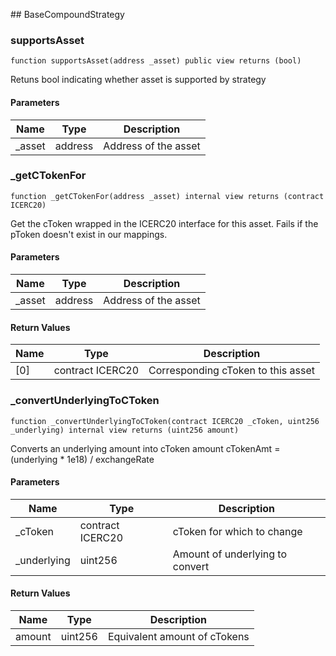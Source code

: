 ﻿﻿## BaseCompoundStrategy


### supportsAsset

```solidity
function supportsAsset(address _asset) public view returns (bool)
```



Retuns bool indicating whether asset is supported by strategy

#### Parameters

| Name | Type | Description |
| ---- | ---- | ----------- |
| _asset | address | Address of the asset |


### _getCTokenFor

```solidity
function _getCTokenFor(address _asset) internal view returns (contract ICERC20)
```



Get the cToken wrapped in the ICERC20 interface for this asset.
     Fails if the pToken doesn't exist in our mappings.

#### Parameters

| Name | Type | Description |
| ---- | ---- | ----------- |
| _asset | address | Address of the asset |

#### Return Values

| Name | Type | Description |
| ---- | ---- | ----------- |
| [0] | contract ICERC20 | Corresponding cToken to this asset |

### _convertUnderlyingToCToken

```solidity
function _convertUnderlyingToCToken(contract ICERC20 _cToken, uint256 _underlying) internal view returns (uint256 amount)
```



Converts an underlying amount into cToken amount
     cTokenAmt = (underlying * 1e18) / exchangeRate

#### Parameters

| Name | Type | Description |
| ---- | ---- | ----------- |
| _cToken | contract ICERC20 | cToken for which to change |
| _underlying | uint256 | Amount of underlying to convert |

#### Return Values

| Name | Type | Description |
| ---- | ---- | ----------- |
| amount | uint256 | Equivalent amount of cTokens |

